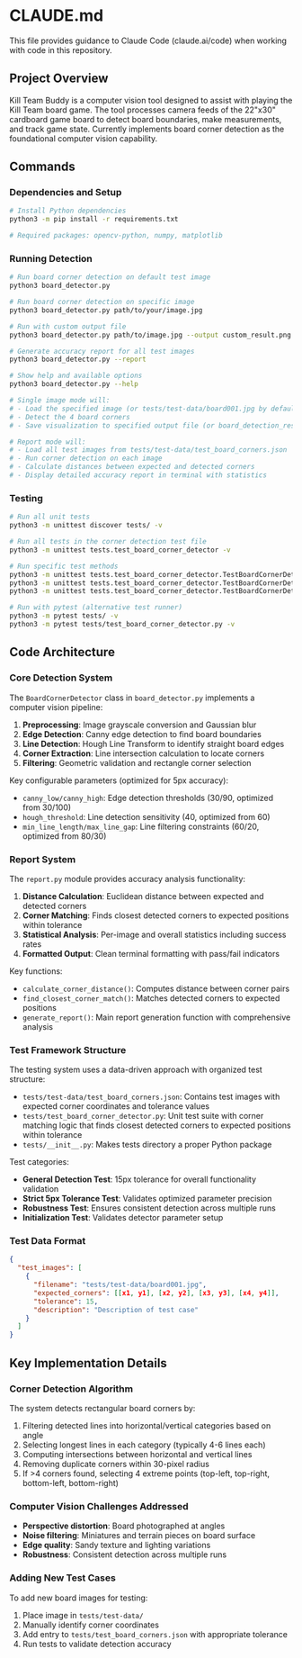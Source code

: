 # CLAUDE.md

This file provides guidance to Claude Code (claude.ai/code) when working with code in this repository.

## Project Overview

Kill Team Buddy is a computer vision tool designed to assist with playing the Kill Team board game. The tool processes camera feeds of the 22"x30" cardboard game board to detect board boundaries, make measurements, and track game state. Currently implements board corner detection as the foundational computer vision capability.

## Commands

### Dependencies and Setup
```bash
# Install Python dependencies
python3 -m pip install -r requirements.txt

# Required packages: opencv-python, numpy, matplotlib
```

### Running Detection
```bash
# Run board corner detection on default test image
python3 board_detector.py

# Run board corner detection on specific image
python3 board_detector.py path/to/your/image.jpg

# Run with custom output file
python3 board_detector.py path/to/image.jpg --output custom_result.png

# Generate accuracy report for all test images
python3 board_detector.py --report

# Show help and available options
python3 board_detector.py --help

# Single image mode will:
# - Load the specified image (or tests/test-data/board001.jpg by default)
# - Detect the 4 board corners
# - Save visualization to specified output file (or board_detection_result.png by default)

# Report mode will:
# - Load all test images from tests/test-data/test_board_corners.json
# - Run corner detection on each image
# - Calculate distances between expected and detected corners
# - Display detailed accuracy report in terminal with statistics
```

### Testing
```bash
# Run all unit tests
python3 -m unittest discover tests/ -v

# Run all tests in the corner detection test file
python3 -m unittest tests.test_board_corner_detector -v

# Run specific test methods
python3 -m unittest tests.test_board_corner_detector.TestBoardCornerDetector.test_board_corner_detection -v
python3 -m unittest tests.test_board_corner_detector.TestBoardCornerDetector.test_board_corner_detection_5px_tolerance -v
python3 -m unittest tests.test_board_corner_detector.TestBoardCornerDetector.test_corner_detection_robustness -v

# Run with pytest (alternative test runner)
python3 -m pytest tests/ -v
python3 -m pytest tests/test_board_corner_detector.py -v
```

## Code Architecture

### Core Detection System
The `BoardCornerDetector` class in `board_detector.py` implements a computer vision pipeline:

1. **Preprocessing**: Image grayscale conversion and Gaussian blur
2. **Edge Detection**: Canny edge detection to find board boundaries
3. **Line Detection**: Hough Line Transform to identify straight board edges
4. **Corner Extraction**: Line intersection calculation to locate corners
5. **Filtering**: Geometric validation and rectangle corner selection

Key configurable parameters (optimized for 5px accuracy):
- `canny_low/canny_high`: Edge detection thresholds (30/90, optimized from 30/100)
- `hough_threshold`: Line detection sensitivity (40, optimized from 60)
- `min_line_length/max_line_gap`: Line filtering constraints (60/20, optimized from 80/30)

### Report System
The `report.py` module provides accuracy analysis functionality:

1. **Distance Calculation**: Euclidean distance between expected and detected corners
2. **Corner Matching**: Finds closest detected corners to expected positions within tolerance
3. **Statistical Analysis**: Per-image and overall statistics including success rates
4. **Formatted Output**: Clean terminal formatting with pass/fail indicators

Key functions:
- `calculate_corner_distance()`: Computes distance between corner pairs
- `find_closest_corner_match()`: Matches detected corners to expected positions
- `generate_report()`: Main report generation function with comprehensive analysis

### Test Framework Structure
The testing system uses a data-driven approach with organized test structure:

- `tests/test-data/test_board_corners.json`: Contains test images with expected corner coordinates and tolerance values
- `tests/test_board_corner_detector.py`: Unit test suite with corner matching logic that finds closest detected corners to expected positions within tolerance
- `tests/__init__.py`: Makes tests directory a proper Python package

Test categories:
- **General Detection Test**: 15px tolerance for overall functionality validation
- **Strict 5px Tolerance Test**: Validates optimized parameter precision
- **Robustness Test**: Ensures consistent detection across multiple runs
- **Initialization Test**: Validates detector parameter setup

### Test Data Format
```json
{
  "test_images": [
    {
      "filename": "tests/test-data/board001.jpg",
      "expected_corners": [[x1, y1], [x2, y2], [x3, y3], [x4, y4]],
      "tolerance": 15,
      "description": "Description of test case"
    }
  ]
}
```

## Key Implementation Details

### Corner Detection Algorithm
The system detects rectangular board corners by:
1. Filtering detected lines into horizontal/vertical categories based on angle
2. Selecting longest lines in each category (typically 4-6 lines each)
3. Computing intersections between horizontal and vertical lines
4. Removing duplicate corners within 30-pixel radius
5. If >4 corners found, selecting 4 extreme points (top-left, top-right, bottom-left, bottom-right)

### Computer Vision Challenges Addressed
- **Perspective distortion**: Board photographed at angles
- **Noise filtering**: Miniatures and terrain pieces on board surface
- **Edge quality**: Sandy texture and lighting variations
- **Robustness**: Consistent detection across multiple runs

### Adding New Test Cases
To add new board images for testing:
1. Place image in `tests/test-data/`
2. Manually identify corner coordinates
3. Add entry to `tests/test_board_corners.json` with appropriate tolerance
4. Run tests to validate detection accuracy